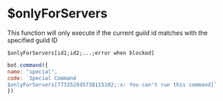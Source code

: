 # $onlyForServers

This function will only execute if the current guild id matches with the specified guild ID

```text
$onlyForServers[id1;id2;...;error when blocked]
```

```javascript
bot.command({
name: "special",
code: `Special Command
$onlyForServers[773352845738115102;:x: You can't run this command]`
})
```

